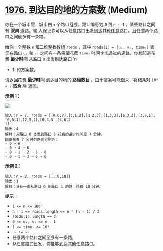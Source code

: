 # [1976. 到达目的地的方案数][link] (Medium)

[link]: https://leetcode.cn/problems/number-of-ways-to-arrive-at-destination/

你在一个城市里，城市由 `n` 个路口组成，路口编号为 `0` 到 `n - 1` ，某些路口之间有 **双向** 道路。输
入保证你可以从任意路口出发到达其他任意路口，且任意两个路口之间最多有一条路。

给你一个整数 `n` 和二维整数数组 `roads` ，其中 `roads[i] = [uᵢ, vᵢ, timeᵢ]` 表示在路口 `uᵢ` 和 `vᵢ` 
之间有一条需要花费 `timeᵢ` 时间才能通过的道路。你想知道花费 **最少时间** 从路口 `0` 出发到达路口 `n 
- 1` 的方案数。

请返回花费 **最少时间** 到达目的地的 **路径数目** 。由于答案可能很大，将结果对 `10⁹ + 7` **取余** 后
返回。

**示例 1：**

![](https://assets.leetcode.com/uploads/2025/02/14/1976_corrected.png)

```
输入：n = 7, roads = [[0,6,7],[0,1,2],[1,2,3],[1,3,3],[6,3,3],[3,5,1],[6,5,1],[2,5,1],[0,4,5],[4,6,2
]]
输出：4
解释：从路口 0 出发到路口 6 花费的最少时间是 7 分钟。
四条花费 7 分钟的路径分别为：
- 0 ➝ 6
- 0 ➝ 4 ➝ 6
- 0 ➝ 1 ➝ 2 ➝ 5 ➝ 6
- 0 ➝ 1 ➝ 3 ➝ 5 ➝ 6
```

**示例 2：**

```
输入：n = 2, roads = [[1,0,10]]
输出：1
解释：只有一条从路口 0 到路口 1 的路，花费 10 分钟。
```

**提示：**

- `1 <= n <= 200`
- `n - 1 <= roads.length <= n * (n - 1) / 2`
- `roads[i].length == 3`
- `0 <= uᵢ, vᵢ <= n - 1`
- `1 <= timeᵢ <= 10⁹`
- `uᵢ != vᵢ`
- 任意两个路口之间至多有一条路。
- 从任意路口出发，你能够到达其他任意路口。
